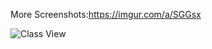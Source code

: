 More Screenshots:https://imgur.com/a/SGGsx

![Class View](https://i.imgur.com/CQhBcNK.png "Needs a facelift")
